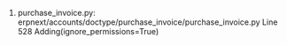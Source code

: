 1. purchase_invoice.py: erpnext/accounts/doctype/purchase_invoice/purchase_invoice.py
                           Line 528 Adding(ignore_permissions=True)
